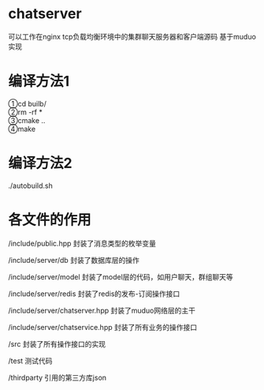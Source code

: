 # chatserver
可以工作在nginx tcp负载均衡环境中的集群聊天服务器和客户端源码 基于muduo实现

# 编译方法1
①cd builb/  
②rm -rf *  
③cmake ..   
④make
# 编译方法2  
./autobuild.sh  
# 各文件的作用  
/include/public.hpp  封装了消息类型的枚举变量    

/include/server/db  封装了数据库层的操作  

/include/server/model 封装了model层的代码，如用户聊天，群组聊天等  

/include/server/redis 封装了redis的发布-订阅操作接口  

/include/server/chatserver.hpp  封装了muduo网络层的主干  

/include/server/chatservice.hpp 封装了所有业务的操作接口  

/src  封装了所有操作接口的实现  

/test 测试代码  

/thirdparty 引用的第三方库json  
